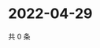 # 2022-04-29

共 0 条

<!-- BEGIN WEIBO -->
<!-- 最后更新时间 Fri Apr 29 2022 08:26:19 GMT+0800 (China Standard Time) -->

<!-- END WEIBO -->
